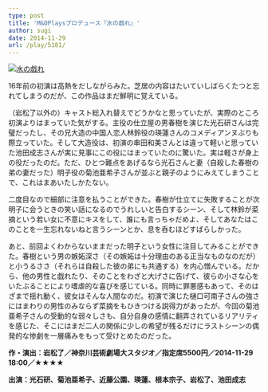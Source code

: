 ```yaml
---
type: post
title: 'M&OPlaysプロデュース『水の戯れ』'
author: sugi
date: 2014-11-29
url: /play/5181/
---
```

<a href="http://i1.wp.com/asharpminor.com/wp-content/uploads/2014/11/E6B0B4E381AEE688AFE3828C.jpg" onclick="_gaq.push(['_trackEvent', 'outbound-article', 'http://asharpminor.com/wp-content/uploads/2014/11/E6B0B4E381AEE688AFE3828C.jpg', '']);" ><img src="http://i1.wp.com/asharpminor.com/wp-content/uploads/2014/11/E6B0B4E381AEE688AFE3828C.jpg?resize=210%2C300" alt="水の戯れ" class="alignleft size-medium wp-image-5182" data-recalc-dims="1" /></a>

16年前の初演は高熱をだしながらみた。芝居の内容はたいていしばらくたつと忘れてしまうのだが、この作品はまだ鮮明に覚えている。

（岩松了以外の）キャスト総入れ替えでどうかなと思っていたが、実際のところ初演よりはまっていた気がする。主役の仕立屋の男春樹を演じた光石研さんは完璧だったし、その兄大造の中国人恋人林鈴役の瑛蓮さんのコメディアンヌぶりも際立っていた。そして大造役は、初演の串田和美さんとは違って軽いと思っていた池田成志さんが実に見事にこの役にはまっていたのに驚いた。実は軽さが身上の役だったのだ。ただ、ひとつ難点をあげるなら光石さんと妻（自殺した春樹の弟の妻だった）明子役の菊池亜希子さんが並ぶと親子のようにみえてしまうことで、これはまあいたしかたない。

二度目なので細部に注意を払うことができた。春樹が仕立てに失敗することが次明子に会うときの笑い話になるのでうれしいと告白するシーン、そして林鈴が菜摘という若い女に不意にキスをして、誰にも言っちゃだめよ、そしてあなたはこのことを一生忘れないねと言うシーンとか、息を呑むほどすばらしかった。

あと、前回よくわからないままだった明子という女性に注目してみることができた。春樹という男の嫉妬深さ（その嫉妬は十分理由のある正当なものなのだが）と小うるささ（それらは自殺した彼の弟にも共通する）を内心憎んでいる。だから、他の男性と戯れたり、そのことをわざと大げさに告げて、彼らの小さな心をいたぶることにより嗜虐的な喜びを感じている。同時に罪悪感もあって、そのはざまで揺れ動く、彼女はそんな人間なのだ。初演で演じた樋口可南子さんの強さにはまわりの男性のみならず菜摘をもひきつける説得力があったが、今回の菊池亜希子さんの受動的な弱々しさも、自分自身の感情に翻弄されているリアリティを感じた、そこにはまだ二人の関係に少しの希望が残るだけにラストシーンの偶発的な惨劇を一層痛みをもって受けとめたのだった。

**作・演出：岩松了／神奈川芸術劇場大スタジオ／指定席5500円／2014-11-29 18:00／★★★★**

**出演：光石研、菊池亜希子、近藤公園、瑛蓮、根本宗子、岩松了、池田成志**
